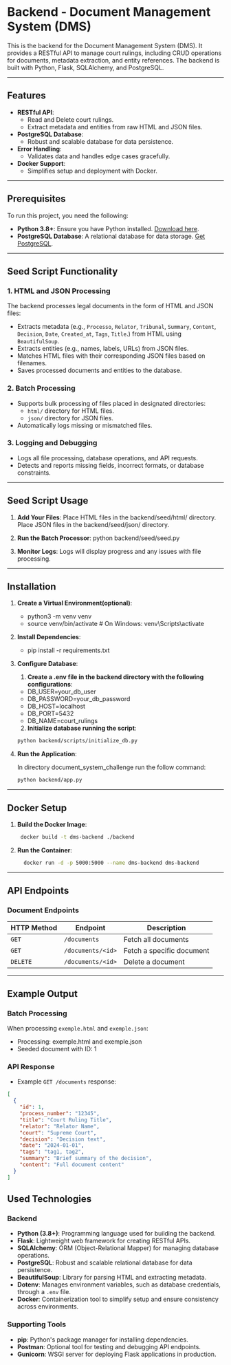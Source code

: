 # Backend - Document Management System (DMS)

This is the backend for the Document Management System (DMS). It provides a RESTful API to manage court rulings, including CRUD operations for documents, metadata extraction, and entity references. The backend is built with Python, Flask, SQLAlchemy, and PostgreSQL.

---

## Features

- **RESTful API**:
  - Read and Delete court rulings.
  - Extract metadata and entities from raw HTML and JSON files.
- **PostgreSQL Database**:
  - Robust and scalable database for data persistence.
- **Error Handling**:
  - Validates data and handles edge cases gracefully.
- **Docker Support**:
  - Simplifies setup and deployment with Docker.

---

## Prerequisites

To run this project, you need the following:

- **Python 3.8+**: Ensure you have Python installed. [Download here](https://www.python.org/downloads/).
- **PostgreSQL Database**: A relational database for data storage. [Get PostgreSQL](https://www.postgresql.org/download/).

---

## Seed Script Functionality

### 1. **HTML and JSON Processing**
The backend processes legal documents in the form of HTML and JSON files:
- Extracts metadata (e.g., `Processo`, `Relator`, `Tribunal`, `Summary`, `Content`, `Decision`, `Date`, `Created_at`, `Tags`, `Title`.) from HTML using `BeautifulSoup`.
- Extracts entities (e.g., names, labels, URLs) from JSON files.
- Matches HTML files with their corresponding JSON files based on filenames.
- Saves processed documents and entities to the database.

### 2. **Batch Processing**
- Supports bulk processing of files placed in designated directories:
  - `html/` directory for HTML files.
  - `json/` directory for JSON files.
- Automatically logs missing or mismatched files.


### 3. **Logging and Debugging**
- Logs all file processing, database operations, and API requests.
- Detects and reports missing fields, incorrect formats, or database constraints.

---

## Seed Script Usage

1. **Add Your Files**:  Place HTML files in the backend/seed/html/ directory. Place JSON files in the backend/seed/json/ directory.

2. **Run the Batch Processor**:
  python backend/seed/seed.py

3. **Monitor Logs**:
  Logs will display progress and any issues with file processing.

---

## Installation

1. **Create a Virtual Environment(optional)**:
   
   - python3 -m venv venv
   - source venv/bin/activate  # On Windows: venv\Scripts\activate

2. **Install Dependencies**:
  
   - pip install -r requirements.txt
  
3. **Configure Database**:

    1. **Create a .env file in the backend directory with the following configurations**:

      - DB_USER=your_db_user
      - DB_PASSWORD=your_db_password
      - DB_HOST=localhost
      - DB_PORT=5432
      - DB_NAME=court_rulings

    2. **Initialize database running the script**:

      ```bash
      python backend/scripts/initialize_db.py
      ```

5. **Run the Application**:

    In directory document_system_challenge run the follow command:
    
    ```bash
    python backend/app.py
    ```
---

## Docker Setup

1. **Build the Docker Image**:
   ```bash
    docker build -t dms-backend ./backend
   ```
2. **Run the Container**:
    ```bash
      docker run -d -p 5000:5000 --name dms-backend dms-backend
    ```

---

## API Endpoints

### Document Endpoints

| HTTP Method | Endpoint             | Description                 |
|-------------|----------------------|-----------------------------|
| `GET`       | `/documents`         | Fetch all documents         |
| `GET`       | `/documents/<id>`    | Fetch a specific document   |
| `DELETE`    | `/documents/<id>`    | Delete a document           |

---

## Example Output

### Batch Processing

When processing `exemple.html` and `exemple.json`:

  - Processing: exemple.html and exemple.json
  - Seeded document with ID: 1
  

### API Response

  - Example `GET /documents` response:

  ```json
  [
    {
      "id": 1,
      "process_number": "12345",
      "title": "Court Ruling Title",
      "relator": "Relator Name",
      "court": "Supreme Court",
      "decision": "Decision text",
      "date": "2024-01-01",
      "tags": "tag1, tag2",
      "summary": "Brief summary of the decision",
      "content": "Full document content"
    }
  ]
  ```

## Used Technologies

### Backend
- **Python (3.8+)**: Programming language used for building the backend.
- **Flask**: Lightweight web framework for creating RESTful APIs.
- **SQLAlchemy**: ORM (Object-Relational Mapper) for managing database operations.
- **PostgreSQL**: Robust and scalable relational database for data persistence.
- **BeautifulSoup**: Library for parsing HTML and extracting metadata.
- **Dotenv**: Manages environment variables, such as database credentials, through a `.env` file.
- **Docker**: Containerization tool to simplify setup and ensure consistency across environments.

### Supporting Tools
- **pip**: Python's package manager for installing dependencies.
- **Postman**: Optional tool for testing and debugging API endpoints.
- **Gunicorn**: WSGI server for deploying Flask applications in production.
